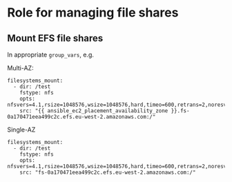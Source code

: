 # Role for managing file shares

## Mount EFS file shares

In appropriate `group_vars`, e.g.

Multi-AZ:
```
filesystems_mount:
  - dir: /test
    fstype: nfs
    opts: nfsvers=4.1,rsize=1048576,wsize=1048576,hard,timeo=600,retrans=2,noresvport,nofail
    src: "{{ ansible_ec2_placement_availability_zone }}.fs-0a170471eea499c2c.efs.eu-west-2.amazonaws.com:/"
```

Single-AZ
```
filesystems_mount:
  - dir: /test
    fstype: nfs
    opts: nfsvers=4.1,rsize=1048576,wsize=1048576,hard,timeo=600,retrans=2,noresvport,nofail
    src: "fs-0a170471eea499c2c.efs.eu-west-2.amazonaws.com:/"
```

